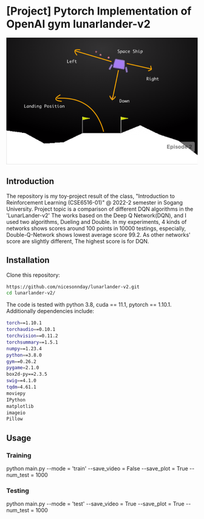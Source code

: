 # [Project] Pytorch Implementation of OpenAI gym lunarlander-v2

![teaser](assets/LunarLaber_0.png)

## Introduction
The repository is my toy-project result of the class, "Introduction to Reinforcement Learning (CSE6516-01)" @ 2022-2 semester in Sogang University.
Project topic is a comparison of different DQN algorithms in the 'LunarLander-v2'
The works based on the Deep Q Network(DQN), and I used two algorithms, Dueling and Double.
In my experiments, 4 kinds of networks shows scores around 100 points in 10000 testings, especially, Double-Q-Network shows lowest average score 99.2.
As other networks' score are slightly different, The highest score is for DQN.

## Installation

Clone this repository:

```bash
https://github.com/nicesonnday/lunarlander-v2.git
cd lunarlander-v2/
```

The code is tested with python 3.8, cuda == 11.1, pytorch == 1.10.1. Additionally dependencies include: 

```bash
torch==1.10.1
torchaudio==0.10.1
torchvision==0.11.2
torchsummary==1.5.1
numpy==1.23.4
python==3.8.0
gym==0.26.2
pygame=2.1.0
box2d-py==2.3.5
swig==4.1.0
tqdm=4.61.1
moviepy
IPython
matplotlib
imageio
Pillow
```

## Usage

### Training
python main.py --mode = 'train' --save_video = False --save_plot = True --num_test = 1000

### Testing
python main.py --mode = 'test' --save_video = True --save_plot = True --num_test = 1000
